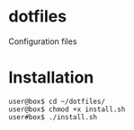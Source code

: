 # dotfiles
Configuration files 

# Installation
```
user@box$ cd ~/dotfiles/
user@box$ chmod +x install.sh
user#box$ ./install.sh
```
